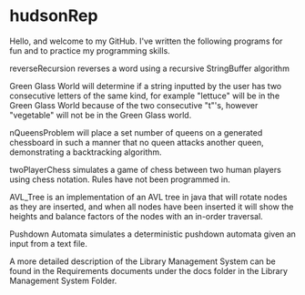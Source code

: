 # hudsonRep
Hello, and welcome to my GitHub. I've written the following programs for fun and to practice my programming skills. 

reverseRecursion reverses a word using a recursive StringBuffer algorithm

Green Glass World will determine if a string inputted by the user has two consecutive letters of the same kind, for example "lettuce" will be in the Green Glass World because of the two consecutive "t"'s, however "vegetable" will not be in the Green Glass world.

nQueensProblem will place a set number of queens on a generated chessboard in such a manner that no queen attacks another queen, demonstrating a backtracking algorithm.  

twoPlayerChess simulates a game of chess between two human players using chess notation. Rules have not been programmed in. 

AVL_Tree is an implementation of an AVL tree in java that will rotate nodes as they are inserted, and when all nodes have been inserted it will show the heights and balance factors of the nodes with an in-order traversal. 

Pushdown Automata simulates a deterministic pushdown automata given an input from a text file.

A more detailed description of the Library Management System can be found in the Requirements documents under the docs folder in the Library Management System Folder. 
